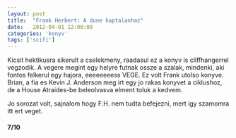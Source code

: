 ```yaml
---
layout: post
title:  "Frank Herbert: A dune kaptalanhaz"
date:   2012-04-01 12:00:00
categories: 'konyv'
tags: ['scifi']
---
```


Kicsit hektikusra sikerult a cselekmeny, raadasul ez a konyv is cliffhangerrel vegzodik. A vegere megint egy helyre futnak ossze a szalak, mindenki, aki fontos felkerul egy hajora, eeeeeeeess VEGE. Ez volt Frank utolso konyve. Brian, a fia es Kevin J. Anderson meg irt egy jo rakas konyvet a ciklushoz, de a House Atraides-be beleolvasva elment toluk a kedvem.

Jo sorozat volt, sajnalom hogy F.H. nem tudta befejezni, mert igy szamomra itt ert veget.

<h4>7/10</h4>